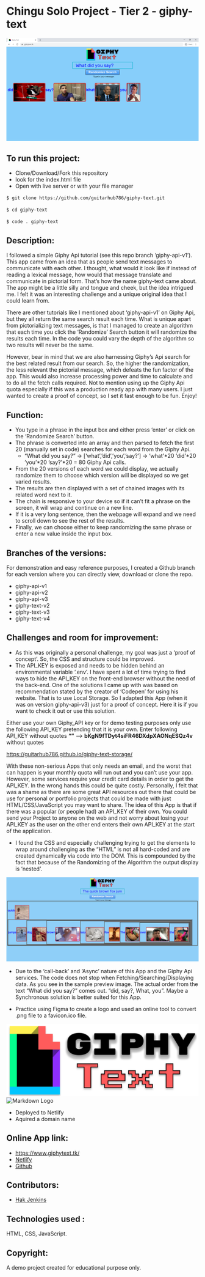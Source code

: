 # Chingu Solo Project - Tier 2 - giphy-text

![Markdown Logo](preview.png)
<!-- <img src="./preview.PNG" alt="Chingu Coupons preview image"/> -->

## To run this project:
* Clone/Download/Fork this repository
* look for the index.html file
* Open with live server or with your file manager 

```bash
$ git clone https://github.com/guitarhub786/giphy-text.git
```
```bash
$ cd giphy-text
```

```bash
$ code . giphy-text
```


## Description:
I followed a simple Giphy Api tutorial (see this repo branch ‘giphy-api-v1’). This app came from an idea that as people send text messages to communicate with each other. I thought, what would it look like if instead of reading a lexical message, how would that message translate and communicate in pictorial form. That’s how the name giphy-text came about. The app might be a little silly and tongue and cheek, but the idea intrigued me. I felt it was an interesting challenge and a unique original idea that I could learn from.  

There are other tutorials like I mentioned about ‘giphy-api-v1’ on Giphy Api, but they all return the same search result each time. What is unique apart from pictorializing text messages, is that I managed to create an algorithm that each time you click the ‘Randomize’ Search button it will randomize the results each time. In the code you could vary the depth of the algorithm so two results will never be the same. 

However, bear in mind that we are also harnessing Giphy’s Api search for the best related result from our search. So, the higher the randomization, the less relevant the pictorial message, which defeats the fun factor of the app. This would also increase processing power and time to calculate and to do all the fetch calls required. Not to mention using up the Giphy Api quota especially if this was a production ready app with many users. I just wanted to create a proof of concept, so I set it fast enough to be fun. Enjoy!

## Function:
* You type in a phrase in the input box and either press ‘enter’ or click on the ‘Randomize Search’ button.
* The phrase is converted into an array and then parsed to fetch the first 20 (manually set in code) searches for each word from the Giphy Api.
  * “What did you say?” -> [‘what’,’did’,’you’,’say?’] -> ‘what’*20 ’did’*20 ’you’*20 ’say?’*20 = 80 Giphy Api calls.
* From the 20 versions of each word we could display, we actually randomize them to choose which version will be displayed so we get varied results.
* The results are then displayed with a set of chained images with its related word next to it. 
* The chain is responsive to your device so if it can’t fit a phrase on the screen, it will wrap and continue on a new line.
* If it is a very long sentence, then the webpage will expand and we need to scroll down to see the rest of the results.
* Finally, we can choose either to keep randomizing the same phrase or enter a new value inside the input box.

## Branches of the versions:
For demonstration and easy reference purposes, I created a Github branch for each version where you can directly view, download or clone the repo.

* giphy-api-v1
* giphy-api-v2
* giphy-api-v3
* giphy-text-v2
* giphy-text-v3
* giphy-text-v4

## Challenges and room for improvement:
* As this was originally a personal challenge, my goal was just a ‘proof of concept’. So, the CSS and structure could be improved.
* The API_KEY is exposed and needs to be hidden behind an environmental variable ‘.env’.  I have spent a lot of time trying to find ways to hide the API_KEY on the front-end browser without the need of the back-end. One of the solutions I came up with was based on recommendation stated by the creator of ‘Codepen’ for using his website. That is to use Local Storage. So I adapted this App (when it was on version giphy-api-v3) just for a proof of concept. Here it is if you want to check it out or use this solution. 

Either use your own Giphy_API key or for demo testing  purposes only use the following API_KEY pretending that it is your own.
Enter following API_KEY without quotes **“”** --> **bKgN9fTDyt4siFR46DXdpXAONqESQz4v** without quotes

<a href="https://guitarhub786.github.io/giphy-text-storage/">https://guitarhub786.github.io/giphy-text-storage/</a>

With these non-serious Apps that only needs an email, and the worst that can happen is your monthly quota will run out and you can’t use your app. However, some services require your credit card details in order to get the API_KEY. In the wrong hands this could be quite costly. Personally, I felt that was a shame as there are some great API resources out there that could be use for personal or portfolio projects that could be made with just HTML/CSS/JavaScript you may want to share. The idea of this App is that if there was a popular (or people had) an API_KEY of their own. You could send your Project to anyone on the web and not worry about losing your API_KEY as the user on the other end enters their own API_KEY at the start of the application. 

* I found the CSS and especially challenging trying to get the elements to wrap around challenging as the “HTML” is not all hard-coded and are created dynamically via code into the DOM. This is compounded by the fact that because of the Randomizing of the Algorithm the output display is ‘nested’.

![Markdown Logo](css-elements.png)
<!-- <img src="./css-elements.PNG" alt="Chingu Coupons preview image"/> -->

* Due to the  ‘call-back’ and ‘Async’ nature of this App and the Giphy Api services. The code does not stop when Fetching/Searching/Displaying data. As you see in the sample preview image. The actual order from the text “What did you say?” comes out. “did, say?, What, you”. Maybe a Synchronous solution is better suited for this App.

* Practice using Figma to create a logo and used an online tool to convert .png file to a favicon.ico file.

![Markdown Logo](logo.svg)
![Markdown Logo](favicon.ico)

* Deployed to Netlify
* Aquired a domain name

## Online App link:
* <a href="https://www.giphytext.tk/"> https://www.giphytext.tk/ </a>
* <a href="https://festive-payne-c955e5.netlify.app/">Netlify</a>
* <a href="https://guitarhub786.github.io/giphy-text/">Github</a>

## Contributors:
 * <a href="https://github.com/guitarhub786">Hak Jenkins</a>

 
## Technologies used :
HTML, CSS, JavaScript.
 
## Copyright:
A demo project created for educational purpose only.
